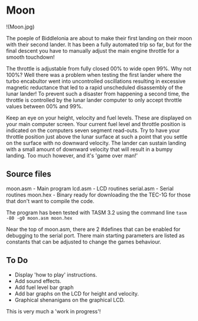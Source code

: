 # Moon #

!(Moon.jpg)

The poeple of Biddlelonia are about to make their first landing on their moon with their second lander. It has been a fully automated trip so far, but for the final descent you have to manually adjust the main engine throttle for a smooth touchdown!

The throttle is adjustable from fully closed 00% to wide open 99%. Why not 100%? Well there was a problem when testing the first lander where the turbo encabultor went into uncontrolled oscillations resulting in excessive magnetic reductance that led to a rapid unscheduled disassembly of the lunar lander! To prevent such a disaster from happening a second time, the throttle is controlled by the lunar lander computer to only accept throttle values between 00% and 99%.

Keep an eye on your height, velocity and fuel levels. These are displayed on your main computer screen.
Your current fuel level and throttle position is indicated on the computers seven segment read-outs.
Try to have your throttle position just above the lunar surface at such a point that you settle on the surface with no downward velocity. The lander can sustain landing with a small amount of downward velocity that will result in a bumpy landing. Too much however, and it's 'game over man!'

## Source files ##
moon.asm - Main program
lcd.asm - LCD routines
serial.asm - Serial routines
moon.hex - Binary ready for downloading the the TEC-1G for those that don't want to compile the code.

The program has been tested with TASM 3.2 using the command line 
`tasm -80 -g0 moon.asm moon.hex`

Near the top of moon.asm, there are 2 #defines that can be enabled for debugging to the serial port.
There main starting parameters are listed as constants that can be adjusted to change the games behaviour.

## To Do ##
- Display 'how to play' instructions.
- Add sound effects.
- Add fuel level bar graph
- Add bar graphs on the LCD for height and velocity.
- Graphical shenanigans on the graphical LCD.

This is very much a 'work in progress'!
